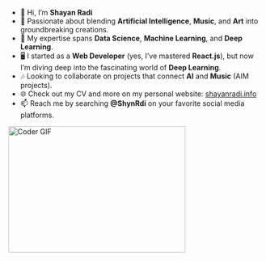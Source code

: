 - 👋 Hi, I’m **Shayan Radi**  
- 🎨 Passionate about blending **Artificial Intelligence**, **Music**, and **Art** into groundbreaking creations.  
- 🌟 My expertise spans **Data Science**, **Machine Learning**, and **Deep Learning**.  
- 🖥️ I started as a **Web Developer** (yes, I’ve mastered **React.js**), but now I’m diving deep into the fascinating world of **Deep Learning**.  
- 🎶 Looking to collaborate on projects that connect **AI** and **Music** (AIM projects).  
- 🌐 Check out my CV and more on my personal website: [shayanradi.info](http://cv.shayanradi.info)  
- 📫 Reach me by searching **@ShynRdi** on your favorite social media platforms.  

<div>
  <img alt="Coder GIF" height=250 width=350 src="https://media.tenor.com/atAdikBk9WcAAAAi/ablobblewobble-blob.gif" />
</div>
<!---

 alt="Coder GIF" height=250 width=350 src="https://raw.githubusercontent.com/TheDudeThatCode/TheDudeThatCode/master/Assets/Developer.gif
ShynRdi/ShynRdi is a ✨ special ✨ repository because its `README.md` (this file) appears on your GitHub profile.
You can click the Preview link to take a look at your changes.
--->
